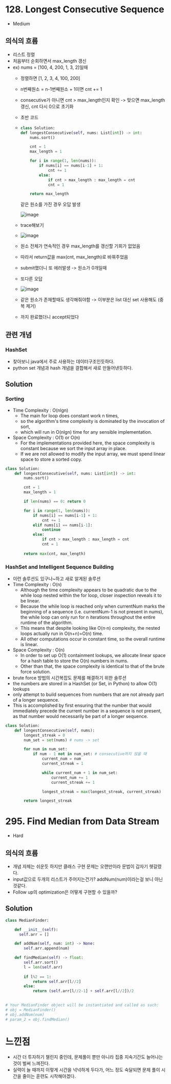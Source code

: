 # 128. Longest Consecutive Sequence
- Medium

## 의식의 흐름
- 리스트 정렬
- 처음부터 순회하면서 max_length 갱신
- ex) nums = [100, 4, 200, 1, 3, 2]일때
  - 정렬하면 [1, 2, 3, 4, 100, 200]
  - n번째원소 = n-1번째원소 + 1이면 cnt += 1
  - consecutive가 아니면 cnt > max_length인지 확인 -> 맞으면 max_length갱신, cnt 다시 0으로 초기화
  - 초반 코드
  - ```python
    class Solution:
    def longestConsecutive(self, nums: List[int]) -> int:
        nums.sort()

        cnt = 1
        max_length = 1

        for i in range(1, len(nums)):
            if nums[i] == nums[i-1] + 1:
                cnt += 1
            else:
                if cnt > max_length : max_length = cnt
                cnt = 1

        return max_length
    ```
    같은 원소를 가진 경우 오답 발생
    
    ![image](https://user-images.githubusercontent.com/97150219/220970232-36a1cdbd-8de6-43dc-afb8-12ee3fd0dea3.png)
   - trace해보기
   - ![image](https://user-images.githubusercontent.com/97150219/220970973-161d708d-2dda-4929-83da-49fc3b88cf69.png)
   - 원소 전체가 연속적인 경우 max_length를 갱신할 기회가 없었음
   - 따라서 return값을 max(cnt, max_length)로 바꿔주었음
   - submit했더니 또 에러발생 -> 원소가 0개일때
   - 또다른 오답
   - ![image](https://user-images.githubusercontent.com/97150219/220972434-2c46a732-d2f4-41e6-b67c-ed37ca1323a1.png)
   - 같은 원소가 존재할때도 생각해줘야함 -> 이부분은 list 대신 set 사용해도 (중복 제거)
   - 까지 완료했더니 accept되었다

## 관련 개념
### HashSet
- 찾아보니 java에서 주로 사용하는 데이터구조인듯하다.
- python set 개념과 hash 개념을 결합해서 새로 만들어낸듯하다.

## Solution
### Sorting
- Time Complexity : O(nlgn)
  - The main for loop does constant work n times,
  - so the algorithm's time complexity is dominated by the invocation of sort,
  - which will run in O(nlgn) time for any sensible implementation.
- Space Complexity : O(1) or O(n)
  - For the implementations provided here, the space complexity is constant because we sort the input array in place.
  - If we are not allowed to modify the input array, we must spend linear space to store a sorted copy.

```python
class Solution:
    def longestConsecutive(self, nums: List[int]) -> int:
        nums.sort()

        cnt = 1
        max_length = 1

        if len(nums) == 0: return 0

        for i in range(1, len(nums)):
            if nums[i] == nums[i-1] + 1:
                cnt += 1
            elif nums[i] == nums[i-1]:
                continue
            else:
                if cnt > max_length : max_length = cnt
                cnt = 1
            
        return max(cnt, max_length)
```

### HashSet and Intelligent Sequence Building
- 이런 솔루션도 있구나~하고 새로 알게된 솔루션
- Time Complexity : O(n)
  - Although the time complexity appears to be quadratic due to the while loop nested within the for loop, closer inspection reveals it to be linear.
  - Because the while loop is reached only when currentNum marks the beginning of a sequence (i.e. currentNum-1 is not present in nums), the while loop can only run for n iterations throughout the entire runtime of the algorithm.
  - This means that despite looking like O(n⋅n) complexity, the nested loops actually run in O(n+n)=O(n) time.
  - All other computations occur in constant time, so the overall runtime is linear.
- Space Complexity : O(n)
  - In order to set up O(1) containment lookups, we allocate linear space for a hash table to store the O(n) numbers in nums.
  - Other than that, the space complexity is identical to that of the brute force solution.
- brute force 방법의 시간복잡도 문제를 해결하기 위한 솔루션
- the numbers are stored in a HashSet (or Set, in Python) to allow O(1) lookups
- only attempt to build sequences from numbers that are not already part of a longer sequence.
- This is accomplished by first ensuring that the number that would immediately precede the current number in a sequence is not present, as that number would necessarily be part of a longer sequence.

```python
class Solution:
    def longestConsecutive(self, nums):
        longest_streak = 0
        num_set = set(nums) # nums -> set

        for num in num_set:
            if num - 1 not in num_set: # consecutive하지 않을 때
                current_num = num
                current_streak = 1

                while current_num + 1 in num_set: 
                    current_num += 1 
                    current_streak += 1

                longest_streak = max(longest_streak, current_streak)

        return longest_streak
```


# 295. Find Median from Data Stream
- Hard

## 의식의 흐름
- 개념 자체는 쉬운듯 하지만 클래스 구현 문제는 오랜만이라 문법이 갑자기 헷갈렸다.
- input값으로 두개의 리스트가 주어지는건가? addNum(num)이라는걸 보니 아닌것같다.
- Follow up의 optimization은 어떻게 구현할 수 있을까?

## Solution

```python
class MedianFinder:

    def __init__(self):
      self.arr = [] 

    def addNum(self, num: int) -> None:
        self.arr.append(num)

    def findMedian(self) -> float:
        self.arr.sort()
        l = len(self.arr)
        
        if l%2 == 1:
            return self.arr[l//2]
        else:
            return (self.arr[l//2-1] + self.arr[l//2])/2

        
# Your MedianFinder object will be instantiated and called as such:
# obj = MedianFinder()
# obj.addNum(num)
# param_2 = obj.findMedian()
```


# 느낀점
- 시간 더 투자하기 챌린지 중인데, 문제풀이 뿐만 아니라 집중 지속기간도 늘어나는 것이 벌써 느껴진다.
- 실력이 늘 때까지 이렇게 시간을 넉넉하게 두다가, 어느 정도 숙달되면 문제 풀이 시간을 줄이는 훈련도 시작해야겠다.
